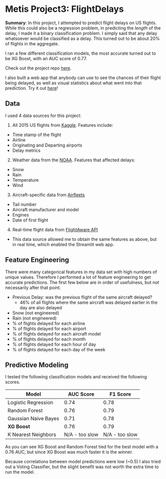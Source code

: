 # Metis Project3: FlightDelays

**Summary**: In this project, I attempted to predict flight delays on US flights.  While this could also be a regression problem, in predicting the *length* of the delay, I made it a binary classification problem.  I simply said that any delay whatsoever would be classified as a delay.  This turned out to be about 20% of flights in the aggregate.

I ran a few different classification models, the most accurate turned out to be XG Boost, with an AUC score of 0.77.

Check out the project repo [here](https://github.com/drewhibbard/Metis_Project3_FlightDelays).

I also built a web app that anybody can use to see the chances of their flight being delayed, as well as visual statistics about what went into that prediction.  Try it out [here](https://flightdelayhibbard.herokuapp.com/)!

## Data

I used 4 data sources for this project:

1. All 2015 US flights from [Kaggle](https://www.kaggle.com/usdot/flight-delays).  Features include:

- Time stamp of the flight
- Airline
- Originating and Departing airports
- Delay metrics

2. Weather data from the [NOAA](https://www.ncdc.noaa.gov/cdo-web/).  Features that affected delays: 

- Snow
- Rain
- Temperature
- Wind

3. Aircraft-specific data from [Airfleets](https://www.ncdc.noaa.gov/cdo-web/)

- Tail number
- Aircraft manufacturer and model
- Engines
- Date of first flight

4. Real-time flight data from [FlightAware API](https://flightaware.com/commercial/flightxml/)

- This data source allowed me to obtain the same features as above, but in real time, which enabled the Streamlit web app.


## Feature Engineering

There were many categorical features in my data set with high numbers of unique values.  Therefore I performed a lot of feature engineering to get accurate predictions.  The first few below are in order of usefulness, but not necessarily after that point.

- Previous Delay: was the previous flight of the same aircraft delayed?
    - 46% of all flights where the same aircraft was delayed earlier in the day are also delayed
- Snow (not engineered)
- Rain (not engineered)
- % of flights delayed for each airline
- % of flights delayed for each airport
- % of flights delayed for each aircraft model
- % of flights delayed for each month
- % of flights delayed for each hour of day
- % of flights delayed for each day of the week


## Predictive Modeling

I tested the following classification models and received the following scores.

| Model | AUC Score | F1 Score | 
| ------| ----------| ---------|
Logistic Regression | 0.74 | 0.78 |
Random Forest | 0.76 | 0.79 |
Gaussian Naive Bayes | 0.71 | 0.78 | 
**XG Boost** | 0.76 | 0.79 | 
K Nearest Neighbors | N/A - too slow | N/A - too slow | 


As you can see XG Boost and Random Forest tied for the best model with a 0.76 AUC, but since XG Boost was much faster it is the winner.

Because correlations between model predictions were low (~0.5) I also tried out a Voting Classifier, but the slight benefit was not worth the extra time to run the model.

